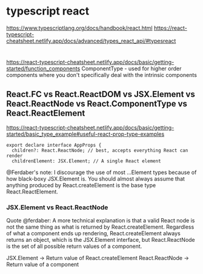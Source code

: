 # typescript react

https://www.typescriptlang.org/docs/handbook/react.html
https://react-typescript-cheatsheet.netlify.app/docs/advanced/types_react_api/#typesreact

#

https://react-typescript-cheatsheet.netlify.app/docs/basic/getting-started/function_components
ComponentType - used for higher order components where you don't specifically deal with the intrinsic components

## React.FC vs React.ReactDOM vs JSX.Element vs React.ReactNode vs React.ComponentType vs React.ReactElement

https://react-typescript-cheatsheet.netlify.app/docs/basic/getting-started/basic_type_example#useful-react-prop-type-examples

```
export declare interface AppProps {
  children?: React.ReactNode; // best, accepts everything React can render
  childrenElement: JSX.Element; // A single React element
```

@Ferdaber's note: I discourage the use of most ...Element types because of how black-boxy JSX.Element is. You should almost always assume that anything produced by React.createElement is the base type React.ReactElement.

### JSX.Element vs React.ReactNode

Quote @ferdaber: A more technical explanation is that a valid React node is not the same thing as what is returned by React.createElement. Regardless of what a component ends up rendering, React.createElement always returns an object, which is the JSX.Element interface, but React.ReactNode is the set of all possible return values of a component.

JSX.Element -> Return value of React.createElement
React.ReactNode -> Return value of a component
